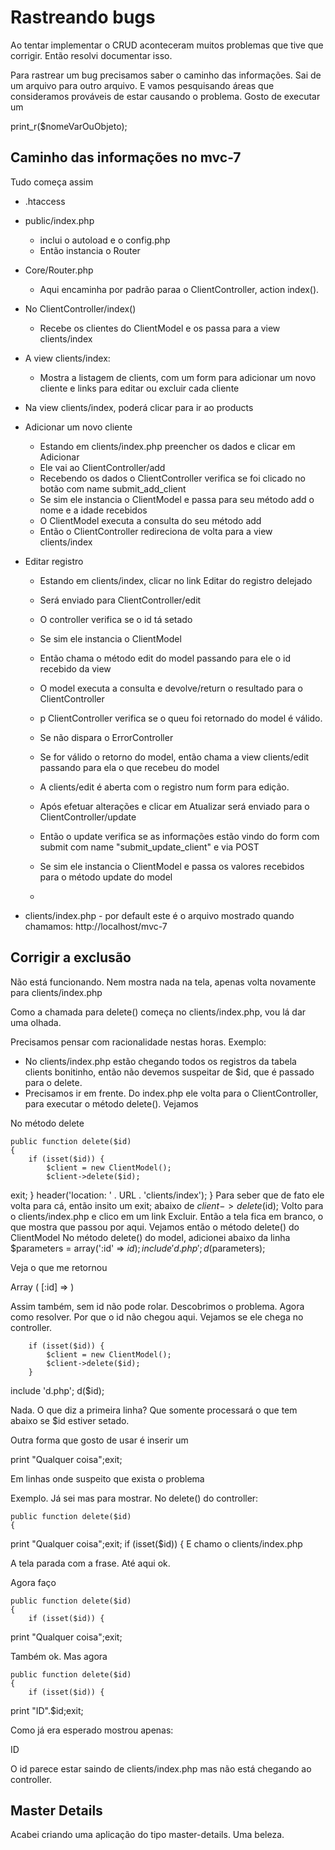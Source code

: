# Rastreando bugs

Ao tentar implementar o CRUD aconteceram muitos problemas que tive que corrigir. Então resolvi documentar isso.

Para rastrear um bug precisamos saber o caminho das informações. Sai de um arquivo para outro arquivo. E vamos pesquisando áreas que consideramos prováveis de estar causando o problema. Gosto de executar um

print_r($nomeVarOuObjeto);

## Caminho das informações no mvc-7

Tudo começa assim
- .htaccess
- public/index.php 
    - inclui o autoload e o config.php
    - Então instancia o Router
- Core/Router.php
    - Aqui encaminha por padrão paraa o ClientController, action index(). 
- No ClientController/index()
    - Recebe os clientes do ClientModel e os passa para a view clients/index
- A view clients/index:
    - Mostra a listagem de clients, com um form para adicionar um novo cliente e links para editar ou excluir cada cliente
- Na view clients/index, poderá clicar para ir ao products
- Adicionar um novo cliente
    - Estando em clients/index.php preencher os dados e clicar em Adicionar
    - Ele vai ao ClientController/add
    - Recebendo os dados o ClientController verifica se foi clicado no botão com name submit_add_client
    - Se sim ele instancia o ClientModel e passa para seu método add o nome e a idade recebidos
    - O ClientModel executa a consulta do seu método add
    - Então o ClientController redireciona de volta para a view clients/index
- Editar registro
    - Estando em clients/index, clicar no link Editar do registro delejado
    - Será enviado para ClientController/edit

    - O controller verifica se o id tá setado
    - Se sim ele instancia o ClientModel
    - Então chama o método edit do model passando para ele o id recebido da view

    - O model executa a consulta e devolve/return o resultado para o ClientController

    - p ClientController verifica se o queu foi retornado do model é válido.
    - Se não dispara o ErrorController

    - Se for válido o retorno do model, então chama a view clients/edit passando para ela o que recebeu do model
    - A clients/edit é aberta com o registro num form para edição.
    - Após efetuar alterações e clicar em Atualizar será enviado para o ClientController/update

    - Então o update verifica se as informações estão vindo do form com submit com name "submit_update_client" e via POST
    - Se sim ele instancia o ClientModel e passa os valores recebidos para o método update do model
    - 


- clients/index.php - por default este é o arquivo mostrado quando chamamos: http://localhost/mvc-7

## Corrigir a exclusão

Não está funcionando. Nem mostra nada na tela, apenas volta novamente para clients/index.php

Como a chamada para delete() começa no clients/index.php, vou lá dar uma olhada.

Precisamos pensar com racionalidade nestas horas. Exemplo:

- No clients/index.php estão chegando todos os registros da tabela clients bonitinho, então não devemos suspeitar de $id, que é passado para o delete.
- Precisamos ir em frente. Do index.php ele volta para o ClientController, para executar o método delete(). Vejamos

No método delete

    public function delete($id)
    {
        if (isset($id)) {
            $client = new ClientModel();
            $client->delete($id);
exit;
        }
        header('location: ' . URL . 'clients/index');
    }
Para seber que de fato ele volta para cá, então insito um exit; abaixo de $client->delete($id); Volto para o clients/index.php e clico em um link Excluir. Então a tela fica em branco, o que mostra que passou por aqui. Vejamos então o método delete() do ClientModel
No método delete() do model, adicionei abaixo da linha
        $parameters = array(':id' => $id);
include 'd.php';
d($parameters);

Veja o que me retornou

Array
(
    [:id] => 
)

Assim também, sem id não pode rolar. Descobrimos o problema. Agora como resolver. Por que o id não chegou aqui. Vejamos se ele chega no controller.

        if (isset($id)) {
            $client = new ClientModel();
            $client->delete($id);
        }
include 'd.php';
d($id);

Nada. O que diz a primeira linha? Que somente processará o que tem abaixo se $id estiver setado.

Outra forma que gosto de usar é inserir um 

print "Qualquer coisa";exit;

Em linhas onde suspeito que exista o problema

Exemplo. Já sei mas para mostrar. No delete() do controller:

    public function delete($id)
    {
print "Qualquer coisa";exit;
        if (isset($id)) {
E chamo o clients/index.php

A tela parada com a frase. Até aqui ok.

Agora faço

    public function delete($id)
    {
        if (isset($id)) {
print "Qualquer coisa";exit;

Também ok. Mas agora

    public function delete($id)
    {
        if (isset($id)) {
print "ID".$id;exit;

Como já era esperado mostrou apenas:

ID

O id parece estar saindo de clients/index.php mas não está chegando ao controller.

## Master Details

Acabei criando uma aplicação do tipo master-details. Uma beleza.


